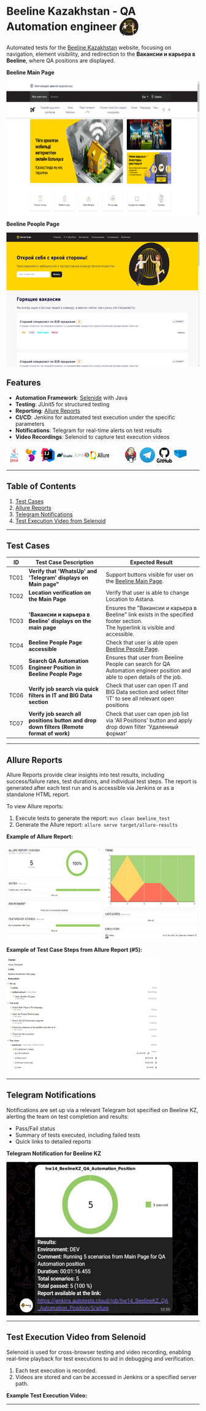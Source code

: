 # Beeline Kazakhstan - QA Automation engineer <img align="center" src="src/test/resources/BeelinePeopleLogo.png" width="50" height="50"/>

Automated tests for the [Beeline Kazakhstan](https://beeline.kz) website, focusing on navigation, element visibility, and redirection to the **Вакансии и карьера в Beeline**, where QA positions are displayed.

**Beeline Main Page**

<img align="center" src="src/test/resources/BeelineKZPage.png" width="650" height="350"/>

**Beeline People Page**

<img align="center" src="src/test/resources/Beeline People page.png" width="650" height="350"/>

## Features

- **Automation Framework**: [Selenide](https://selenide.org) with Java
- **Testing**: JUnit5 for structured testing
- **Reporting**: [Allure Reports](https://docs.qameta.io/allure/)
- **CI/CD**: Jenkins for automated test execution under the specific parameters
- **Notifications**: Telegram for real-time alerts on test results
- **Video Recordings**: Selenoid to capture test execution videos

<p align="left">
<img align="center" src="src/test/resources/java-original-wordmark.svg" width="40" height="40"/>
<img align="center" src="src/test/resources/selenide-logo-big.png" width="40" height="40"/>
<img align="center" src="src/test/resources/intellij-original.svg" width="40" height="40"/>
<img align="center" src="src/test/resources/gradle-original-wordmark.svg" width="40" height="40"/>
<img align="center" src="src/test/resources/junit-original-wordmark.svg" width="40" height="40"/>
<img align="center" src="src/test/resources/Allure Report icon.png" width="80" height="50"/>
<img align="center" src="src/test/resources/jenkins.svg" width="40" height="40"/>
<img align="center" src="src/test/resources/Telegram_logo.svg.webp" width="40" height="40"/>
<img align="center" src="src/test/resources/github-original-wordmark.svg" width="40" height="40"/>
<img align="center" src="src/test/resources/selenoid icon.svg" width="40" height="40"/>
</p>

---

## Table of Contents

1. [Test Cases](#test-cases)
2. [Allure Reports](#allure-reports)
3. [Telegram Notifications](#telegram-notifications)
4. [Test Execution Video from Selenoid](#test-execution-video-from-selenoid)

---

## Test Cases

| ID   | Test Case Description                                                                    | Expected Result                                                                                                                      |
|------|------------------------------------------------------------------------------------------|--------------------------------------------------------------------------------------------------------------------------------------|
| TC01 | **Verify that 'WhatsUp' and 'Telegram' displays on Main page"**                          | Support buttons visible for user on the [Beeline Main Page](https://beeline.kz).                                                     |
| TC02 | **Location verification on the Main Page**                                               | Verify that user is able to change Location to Astana.                                                                               |                                                                   |                                                                                                                                      |
| TC03 | **'Вакансии и карьера в Beeline' displays on the main page**                             | Ensures the "Вакансии и карьера в Beeline" link exists in the specified footer section.<br/>The hyperlink is visible and accessible. |
| TC04 | **Beeline People Page accessible**                                                       | Check that user is able open [Beeline People Page](https://people.beeline.kz).                                                       |
| TC05 | **Search QA Automation Engineer Position in Beeline People Page**                        | Ensures that user from Beeline People can search for QA Automation engineer position and able to open details of the job.            |
| TC06 | **Verify job search via quick filters in IT and BIG Data section**                       |    Check that user can open IT and BIG Data section and select filter 'IT' to see all relevant open positions                                                                                                                                  |
| TC07 | **Verify job search all positions button and drop down filters (Remote format of work)** |      Check that user can open job list via 'All Positions' button and apply drop down filter 'Удаленный формат'                                                                                                                                                                                                                                          |

---

## Allure Reports

Allure Reports provide clear insights into test results, including success/failure rates, test durations, and individual test steps. The report is generated after each test run and is accessible via Jenkins or as a standalone HTML report.

To view Allure reports:
1. Execute tests to generate the report: `mvn clean beeline_test`
2. Generate the Allure report: `allure serve target/allure-results`

**Example of Allure Report:**

<img align="center" src="src/test/resources/Allure Report view.png" width="600" height="250"/>


**Example of Test Case Steps from Allure Report (#5):**

<img align="center" src="src/test/resources/Steps of 5th test case.png" width="400" height="300"/>

---

## Telegram Notifications

Notifications are set up via a relevant Telegram bot specified on Beeline KZ, alerting the team on test completion and results:
- Pass/Fail status
- Summary of tests executed, including failed tests
- Quick links to detailed reports

**Telegram Notification for Beeline KZ**  

<img align="center" src="src/test/resources/Telegram Notification BeelineKZ.png" width="500" height="400"/>

---

## Test Execution Video from Selenoid

Selenoid is used for cross-browser testing and video recording, enabling real-time playback for test executions to aid in debugging and verification.

1. Each test execution is recorded.
2. Videos are stored and can be accessed in Jenkins or a specified server path.

**Example Test Execution Video:**

---
